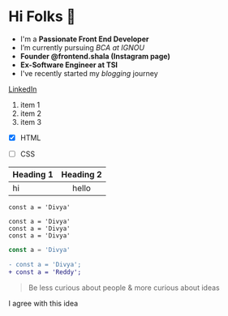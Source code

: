 # Hi Folks 👋

<!-- ![Divya](https://media-exp1.licdn.com/dms/image/C5603AQFDOiY-yy66IQ/profile-displayphoto-shrink_800_800/0/1634569925842?e=1641427200&v=beta&t=R-MPkNaX_rWh6Er85zliDGXd7SscVETryNFgY2wPoHg) -->

- I'm a **Passionate Front End Developer**
- I’m currently pursuing *BCA at IGNOU* 
- **Founder @frontend.shala (Instagram page)**
- **Ex-Software Engineer at TSI**
- I've recently started my *blogging* journey

[LinkedIn](https://www.linkedin.com/in/divya-reddy-58025a12b/)

1. item 1
1. item 2
1. item 3

- [x] HTML
- [ ] CSS


| Heading 1 | Heading 2 |
|:---|:---:|
|hi|hello|

`const a = 'Divya'`

```
const a = 'Divya'
const a = 'Divya'
const a = 'Divya'
```

```js
const a = 'Divya'
```

```diff
- const a = 'Divya';
+ const a = 'Reddy';
```

> Be less curious about people & more curious about ideas

I agree with this idea
